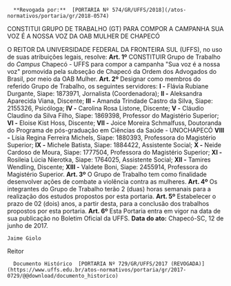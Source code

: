       **Revogada por:**  [PORTARIA Nº 574/GR/UFFS/2018](/atos-normativos/portaria/gr/2018-0574) 

   CONSTITUI GRUPO DE TRABALHO (GT) PARA COMPOR A CAMPANHA SUA VOZ É A NOSSA VOZ DA OAB MULHER DE CHAPECÓ  

 O REITOR DA UNIVERSIDADE FEDERAL DA FRONTEIRA SUL (UFFS), no uso de suas atribuições legais, resolve:   **Art. 1º** CONSTITUIR Grupo de Trabalho do *Campus* Chapecó - UFFS para compor a campanha "Sua voz é a nossa voz" promovida pela subseção de Chapecó da Ordem dos Advogados do Brasil, por meio da OAB Mulher.   **Art. 2º** Designar como membros do referido Grupo de Trabalho, os seguintes servidores: **I -** Flávia Rubiane Durgante, Siape: 1873971, Jornalista (Coordenadora); **II -** Aleksandra Aparecida Viana, Discente; **III -** Amanda Trindade Castro da Silva, Siape: 2155326, Psicóloga; **IV -** Carolina Rosa Listone, Discente; **V -** Cláudio Claudino da Silva Filho, Siape: 1869398, Professor do Magistério Superior; **VI -** Eloise Kist Hoss, Discente; **VII -** Joice Moreira Schmalfuss, Doutoranda do Programa de pós-graduação em Ciências da Saúde - UNOCHAPECÓ **VIII -** Lísia Regina Ferreira Michels, Siape: 1880393, Professora do Magistério Superior; **IX -** Michele Batista, Siape: 1884422, Assistente Social; **X -** Neide Cardoso de Moura, Siape: 1777504, Professora do Magistério Superior; **XI -** Rosileia Lúcia Nierotka, Siape: 1764025, Assistente Social; **XII -** Tamires Wendling, Discente; **XIII -** Valdete Boni, Siape: 2455914, Professora do Magistério Superior.   **Art. 3º** O Grupo de Trabalho tem como finalidade desenvolver ações de combate a violência contra as mulheres.   **Art. 4º** Os integrantes do Grupo de Trabalho terão 2 (duas) horas semanais para a realização dos estudos propostos por esta portaria.   **Art. 5º** Estabelecer o prazo de 02 (dois) anos, a partir desta, para a conclusão dos trabalhos propostos por esta portaria.   **Art. 6º** Esta Portaria entra em vigor na data de sua publicação no Boletim Oficial da UFFS.      **Data do ato:** Chapecó-SC, 12 de junho de 2017.   
 

    Jaime Giolo   
 Reitor 

      Documento Histórico  [PORTARIA Nº 729/GR/UFFS/2017 (REVOGADA)](https://www.uffs.edu.br/atos-normativos/portaria/gr/2017-0729/@@download/documento_historico)     
      